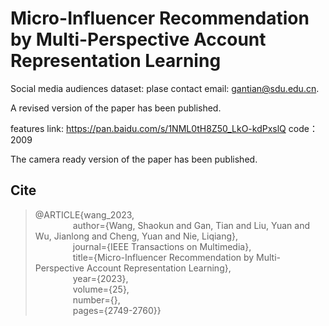 # Micro-Influencer Recommendation by Multi-Perspective Account Representation Learning
Social media audiences dataset: plase contact email: gantian@sdu.edu.cn.

A revised version of the paper has been published.

features link: https://pan.baidu.com/s/1NML0tH8Z50_LkO-kdPxslQ 
code：2009

The camera ready version of the paper has been published.

## Cite
> @ARTICLE{wang_2023, \
> &emsp;&emsp;&emsp;&emsp; author={Wang, Shaokun and Gan, Tian and Liu, Yuan and Wu, Jianlong and Cheng, Yuan and Nie, Liqiang}, \
> &emsp;&emsp;&emsp;&emsp; journal={IEEE Transactions on Multimedia}, \
> &emsp;&emsp;&emsp;&emsp; title={Micro-Influencer Recommendation by Multi-Perspective Account Representation Learning}, \
> &emsp;&emsp;&emsp;&emsp; year={2023}, \
> &emsp;&emsp;&emsp;&emsp; volume={25}, \
> &emsp;&emsp;&emsp;&emsp; number={}, \
> &emsp;&emsp;&emsp;&emsp; pages={2749-2760}}
